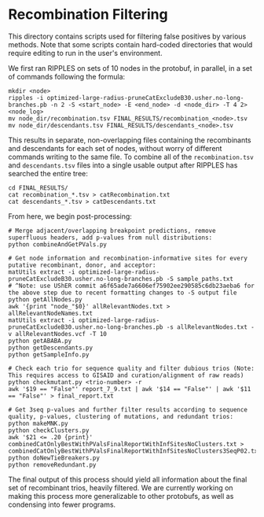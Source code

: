 # Recombination Filtering

This directory contains scripts used for filtering false positives by various methods. Note that some scripts contain hard-coded directories that would require editing to run in the user's environment.

We first ran RIPPLES on sets of 10 nodes in the protobuf, in parallel, in a set of commands following the formula: 


```
mkdir <node>  
ripples -i optimized-large-radius-pruneCatExcludeB30.usher.no-long-branches.pb -n 2 -S <start_node> -E <end_node> -d <node_dir> -T 4 2> <node_log>  
mv node_dir/recombination.tsv FINAL_RESULTS/recombination_<node>.tsv
mv node_dir/descendants.tsv FINAL_RESULTS/descendants_<node>.tsv
```

This results in separate, non-overlapping files containing the recombinants and descendants for each set of nodes, without worry of different commands writing to the same file. To combine all of the `recombination.tsv` and `descendants.tsv` files into a single usable output after RIPPLES has searched the entire tree:

```
cd FINAL_RESULTS/  
cat recombination_*.tsv > catRecombination.txt  
cat descendants_*.tsv > catDescendants.txt   
```

From here, we begin post-processing:

```
# Merge adjacent/overlapping breakpoint predictions, remove superfluous headers, add p-values from null distributions:  
python combineAndGetPVals.py 

# Get node information and recombination-informative sites for every putative recombinant, donor, and acceptor:  
matUtils extract -i optimized-large-radius-pruneCatExcludeB30.usher.no-long-branches.pb -S sample_paths.txt  
# ^Note: use UShER commit a6f65ade7a6606ef75902ee290585c6db23aeba6 for the above step due to recent formatting changes to -S output file
python getAllNodes.py  
awk '{print "node_"$0}' allRelevantNodes.txt > allRelevantNodeNames.txt  
matUtils extract -i optimized-large-radius-pruneCatExcludeB30.usher.no-long-branches.pb -s allRelevantNodes.txt -v allRelevantNodes.vcf -T 10  
python getABABA.py  
python getDescendants.py   
python getSampleInfo.py  

# Check each trio for sequence quality and filter dubious trios (Note: This requires access to GISAID and curation/alignment of raw reads)   
python checkmutant.py <trio-number> -r  
awk '$19 == "False"' report_7_9.txt | awk '$14 == "False"' | awk '$11 == "False"' > final_report.txt  

# Get 3seq p-values and further filter results according to sequence quality, p-values, clustering of mutations, and redundant trios:  
python makeMNK.py  
python checkClusters.py  
awk '$21 <= .20 {print}' combinedCatOnlyBestWithPValsFinalReportWithInfSitesNoClusters.txt > combinedCatOnlyBestWithPValsFinalReportWithInfSitesNoClusters3SeqP02.txt  
python doNewTieBreakers.py  
python removeRedundant.py  
```

The final output of this process should yield all information about the final set of recombinant trios, heavily filtered. We are currently working on making this process more generalizable to other protobufs, as well as condensing into fewer programs.    


